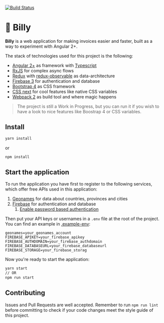 [![Build Status](https://travis-ci.org/jiayihu/billy.svg?branch=master)](https://travis-ci.org/jiayihu/billy)

# 📠 Billy

**Billy** is a web application for making invoices easier and faster, built as a way to experiment with Angular 2+.

The stack of technologies used for this project is the following:
- [Angular 2+](https://angular.io/) as framework with [Typescript](https://www.typescriptlang.org/)
- [RxJS](http://reactivex.io/rxjs/) for complex async flows
- [Redux](redux.js.org) with [redux-observable](https://redux-observable.js.org/) as data-architecture
- [Firebase 3](https://firebase.google.com/) for authentication and database
- [Bootstrap 4](http://v4-alpha.getbootstrap.com/) as CSS framework
- [CSS next](http://cssnext.io/) for cool features like native CSS variables
- [Webpack 2](https://webpack.js.org/) as build tool and where magic happens

> The project is still a Work in Progress, but you can run it if you wish to have a look to nice features like Boostrap 4 or CSS variables.

## Install

```bash
yarn install
```
or
```bash
npm install
```

## Start the application

To run the application you have first to register to the following services, which offer free APIs used in this application:
  
  1. [Geonames](http://www.geonames.org/login) for data about countries, provinces and cities
  2. [Firebase](https://console.firebase.google.com/) for authentication and database
      1. [Enable password based authentication](https://firebase.google.com/docs/auth/web/password-auth)

Then put your API keys or usernames in a `.env` file at the root of the project. You can find an example in [.example-env](.example-env):

```
geonames=your_geonames_account
FIREBASE_APIKEY=your_firebase_apikey
FIREBASE_AUTHDOMAIN=your_firebase_authdomain
FIREBASE_DATABASEURL=your_firebase_databaseurl
FIREBASE_STORAGE=your_firebase_storag
```

Now you're ready to start the application:

```bash
yarn start 
// OR
npm run start
```

## Contributing

Issues and Pull Requests are well accepted.
Remember to run `npm run lint` before committing to check if your code changes meet the style guide of this project.
